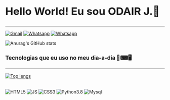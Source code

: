 <style>
    .titulo{
        font-size:13pt;
        transition: color 0.8s;}
    #tituloPrincipal{
        font-size:25pt;
    }
    .titulo:hover{color: rgb(0,146,208)}
</style>

<h2 class='titulo' id='tituloPrincipal'>Hello World!  Eu sou ODAIR J.👋</h3>
<hr>


[![Gmail](https://img.shields.io/badge/Gmail-D14836?style=for-the-badge&logo=gmail&logoColor=white)](mailto:Odairtopper@gmail.com)
[![Whatsapp](https://img.shields.io/badge/WhatsApp-25D366?style=for-the-badge&logo=whatsapp&logoColor=white)](https://wa.me/55049988699986)
[![Whatsapp](https://img.shields.io/badge/Facebook-1877F2?style=for-the-badge&logo=facebook&logoColor=white)](https://www.facebook.com/profile.php?id=100010771719716)

![Anurag's GitHub stats](https://github-readme-stats.vercel.app/api?username=OdairRos&show_icons=true&title_color=51bb9a&bg_color=2d3030&text_color=f2f2f1&icon_color=b73c6c&border_color=cbbc37&border_radius=0&include_all_commits&count_private )

<h3 class="titulo">Tecnologias que eu uso no meu dia-a-dia 📱⌨🖥</h3>
<hr>

[![Top lengs](https://github-readme-stats.vercel.app/api/top-langs/?username=OdairRos&layout=compact)](https://github.com/anuraghazra/github-readme-stats)

<div style='display: inline-block;'><br>
    <img align='center' alt='HTML5' src='https://img.shields.io/badge/HTML5-E34F26?style=for-the-badge&logo=html5&logoColor=white'>
    <img align='center' alt='JS' src='https://img.shields.io/badge/JavaScript-323330?style=for-the-badge&logo=javascript&logoColor=F7DF1E'>
    <img align='center' alt='CSS3' src='https://img.shields.io/badge/CSS3-1572B6?style=for-the-badge&logo=css3&logoColor=white'>
    <img align='center' alt='Python3.8' src='https://img.shields.io/badge/Python-14354C?style=for-the-badge&logo=python&logoColor=white'>
    <img align='center' alt='Mysql' src='https://img.shields.io/badge/MySQL-00000F?style=for-the-badge&logo=mysql&logoColor=white'> 
</div>
